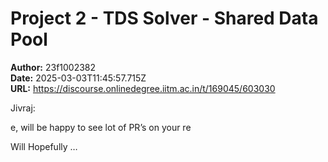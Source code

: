 # Project 2 - TDS Solver - Shared Data Pool

**Author:** 23f1002382  
**Date:** 2025-03-03T11:45:57.715Z  
**URL:** https://discourse.onlinedegree.iitm.ac.in/t/169045/603030




 Jivraj:

e, will be happy to see lot of PR’s on your re


Will 
Hopefully 
…
